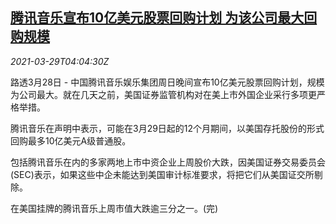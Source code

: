 <!--1616992262000-->
[腾讯音乐宣布10亿美元股票回购计划 为该公司最大回购规模](https://cn.reuters.com/article/tencent-music-buyback-share-0328-sun-idCNKBS2BL0AZ)
------

<div><i>2021-03-29T04:04:30Z</i></div><p>路透3月28日 - 中国腾讯音乐娱乐集团周日晚间宣布10亿美元股票回购计划，规模为公司最大。就在几天之前，美国证券监管机构对在美上市外国企业采行多项更严格举措。</p><p>腾讯音乐在声明中表示，可能在3月29日起的12个月期间，以美国存托股份的形式回购最多10亿美元A级普通股。</p><p>包括腾讯音乐在内的多家两地上市中资企业上周股价大跌，因美国证券交易委员会(SEC)表示，如果这些中企未能达到美国审计标准要求，将把它们从美国证交所剔除。</p><p>在美国挂牌的腾讯音乐上周市值大跌逾三分之一。(完)</p>
